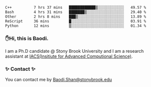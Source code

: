 <!--START_SECTION:waka-->

```txt
C++          7 hrs 37 mins   ████████████▒░░░░░░░░░░░░   49.57 %
Bash         4 hrs 31 mins   ███████▒░░░░░░░░░░░░░░░░░   29.40 %
Other        2 hrs 8 mins    ███▒░░░░░░░░░░░░░░░░░░░░░   13.89 %
ReScript     36 mins         █░░░░░░░░░░░░░░░░░░░░░░░░   03.91 %
Python       12 mins         ▒░░░░░░░░░░░░░░░░░░░░░░░░   01.34 %
```

<!--END_SECTION:waka-->

### ✋Hi, this is Baodi. 

I am a Ph.D candidate @ Stony Brook University and I am a research assistant at [IACS(Insitiute for Advanced Computional Science)](https://iacs.stonybrook.edu/).

### ✨ Contact ✨

You can contact me by [Baodi.Shan@stonybrook.edu](mailto:Baodi.Shan@stonybrook.edu)





<!--
[![Anurag's GitHub stats](https://github-readme-stats.vercel.app/api?username=lwshanbd&theme=jolly&show_icons=true&count_private=true&include_all_commits=true)](https://github.com/anuraghazra/github-readme-stats)
**lwshanbd/lwshanbd** is a ✨ _special_ ✨ repository because its `README.md` (this file) appears on your GitHub profile.

Here are some ideas to get you started:

- 🔭 I’m currently working on ...
- 🌱 I’m currently learning ...
- 👯 I’m looking to collaborate on ...
- 🤔 I’m looking for help with ...
- 💬 Ask me about ...
- 📫 How to reach me: ...
- 😄 Pronouns: ...
- ⚡ Fun fact: ...
-->
